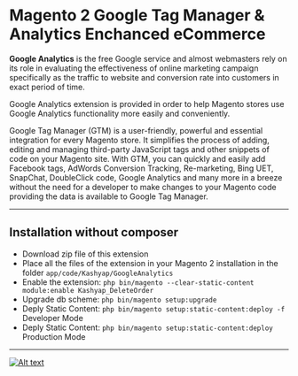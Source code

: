 # Magento 2 Google Tag Manager & Analytics Enchanced eCommerce

**Google Analytics** is the free Google service and almost webmasters rely on its role in evaluating the effectiveness of online marketing campaign specifically as the traffic to website and conversion rate into customers in exact period of time. 

Google Analytics extension is provided in order to help Magento stores use Google Analytics functionality more easily and conveniently. 

Google Tag Manager (GTM) is a user-friendly, powerful and essential integration for every Magento store. It simplifies the process of adding, editing and managing third-party JavaScript tags and other snippets of code on your Magento site. With GTM, you can quickly and easily add Facebook tags, AdWords Conversion Tracking, Re-marketing, Bing UET, SnapChat, DoubleClick code, Google Analytics and many more in a breeze without the need for a developer to make changes to your Magento code providing the data is available to Google Tag Manager.

---

## Installation without composer
* Download zip file of this extension
* Place all the files of the extension in your Magento 2 installation in the folder `app/code/Kashyap/GoogleAnalytics`
* Enable the extension: `php bin/magento --clear-static-content module:enable Kashyap_DeleteOrder`
* Upgrade db scheme: `php bin/magento setup:upgrade`
* Deply Static Content: `php bin/magento setup:static-content:deploy -f` Developer Mode
* Deply Static Content: `php bin/magento setup:static-content:deploy` Production Mode

---

[![Alt text](https://www.kashyapsoftware.com/pub/media/logo/stores/1/ks_logo.png "kashyapsoftware.com")](https://www.kashyapsoftware.com/)